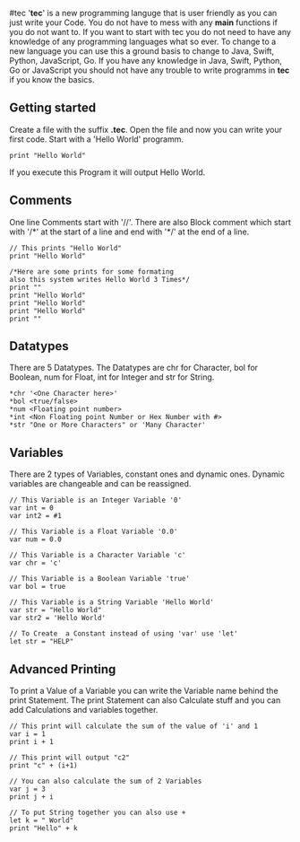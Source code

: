 #tec
'**tec**' is a new programming languge that is user friendly as you can just write your Code. You do not have to mess with any **main** functions if you do not want to. If you want to start with tec you do not need to have any knowledge of any programming languages what so ever.
To change to a new language you can use this a ground basis to change to Java, Swift, Python, JavaScript, Go. If you have any knowledge in Java, Swift, Python, Go or JavaScript you should not have any trouble to write programms in **tec** if you know the basics.

## Getting started
Create a file with the suffix **.tec**. Open the file and now you can write your first code. Start with a 'Hello World' programm.
```
print "Hello World"
```
If you execute this Program it will output Hello World.

## Comments
One line Comments start with '//'. There are also Block comment which start with '/\*' at the start of a line and end with '\*/' at the end of a line.
```
// This prints "Hello World"
print "Hello World"

/*Here are some prints for some formating
also this system writes Hello World 3 Times*/
print ""
print "Hello World"
print "Hello World"
print "Hello World"
print ""
```

## Datatypes
There are 5 Datatypes. The Datatypes are chr for Character, bol for Boolean, num for Float, int for Integer and str for String.
```
*chr '<One Character here>'
*bol <true/false>
*num <Floating point number>
*int <Non Floating point Number or Hex Number with #>
*str "One or More Characters" or 'Many Character'
```

## Variables
There are 2 types of Variables, constant ones and dynamic ones. Dynamic variables are changeable and can be reassigned.
```
// This Variable is an Integer Variable '0'
var int = 0
var int2 = #1

// This Variable is a Float Variable '0.0'
var num = 0.0

// This Variable is a Character Variable 'c'
var chr = 'c'

// This Variable is a Boolean Variable 'true'
var bol = true

// This Variable is a String Variable 'Hello World'
var str = "Hello World"
var str2 = 'Hello World'

// To Create  a Constant instead of using 'var' use 'let'
let str = "HELP"
```

## Advanced Printing
To print a Value of a Variable you can write the Variable name behind the print Statement. The print Statement can also Calculate stuff and you can add Calculations and variables together.
```
// This print will calculate the sum of the value of 'i' and 1
var i = 1
print i + 1

// This print will output "c2"
print "c" + (i+1)

// You can also calculate the sum of 2 Variables
var j = 3
print j + i

// To put String together you can also use +
let k = " World"
print "Hello" + k 
```